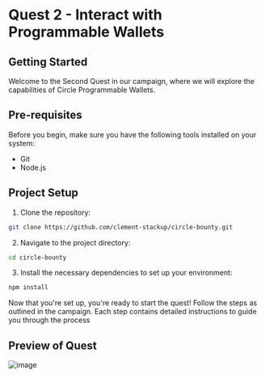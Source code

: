 # Quest 2 - Interact with Programmable Wallets

## Getting Started

Welcome to the Second Quest in our campaign, where we will explore the capabilities of Circle Programmable Wallets.

## Pre-requisites

Before you begin, make sure you have the following tools installed on your system:

- Git
- Node.js

## Project Setup

1. Clone the repository:
```bash
git clone https://github.com/clement-stackup/circle-bounty.git
```

2. Navigate to the project directory:
```bash
cd circle-bounty
```

3. Install the necessary dependencies to set up your environment:
```bash
npm install
``` 

Now that you're set up, you're ready to start the quest! Follow the steps as outlined in the campaign. Each step contains detailed instructions to guide you through the process

## Preview of Quest

![image](https://github.com/clement-stackup/circle-bounty/assets/120361535/49b5b8ff-4971-4435-8ccb-f574056c5e55)
